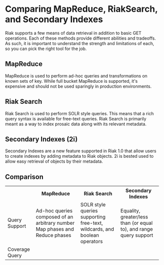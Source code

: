 # Comparing MapReduce, RiakSearch, and Secondary Indexes

Riak supports a few means of data retrieval in addition to basic GET operations. Each of these methods provide different abilities and tradeoffs. As such, it is important to understand the strength and limitations of each, so you can pick the right tool for the job.

## MapReduce

MapReduce is used to perform ad-hoc queries and transformations on known sets of key. While full bucket MapReduce is supported, it's expensive and should not be used sparingly in production environments.

## Riak Search

Riak Search is used to perform SOLR style queries. This means that a rich query syntax is available for free-text queries. Riak Search is primarily meant as a way to index prosaic data along with its relevant metadata.

## Secondary Indexes (2i)

Secondary Indexes are a new feature supported in Riak 1.0 that allow users to create indexes by adding metadata to Riak objects. 2i is bested used to allow easy retrieval of objects by their metadata.

## Comparison

<table>
    <tr>
        <th>&nbsp;</th>
        <th>MapReduce</th>
        <th>Riak Search</th>
        <th>Secondary Indexes</th>
    </tr>
    <tr>
        <td>Query Support</td>
        <td>Ad-hoc queries composed of an arbitrary number Map phases and Reduce phases</td>
        <td>SOLR style queries supporting free-text, wildcards, and boolean operators</td>
        <td>Equality, greater/less than (or equal to), and range query support</td>
    </tr>
    <tr>
        <td>Coverage Query</td>
        <td><!-- Need info --</td>
        <td>1 search vnode per a term queried</td>
        <td>1/N of all KV vnodes per a request</td>
    </tr>
    <tr>
        <td>Supported Data Types</td>
        <td>Any datatype with Erlang MapReduce functions, valid UTF-8 JSON with Javascript functions</td>
        <td>Integer, Date, and Text</td>
        <td>Binary and Integer</td>
    </tr>
    <tr>
        <td>Extraction</td>
        <td>>Map phases can be used to extract data for later Map and Reduce phase</td>
        <td>Either one of the provided analyzers: Whitespace, Standard, Integer, or No-Op, two Java Analyzers, or a Custom Analyzer</td>
        <td>Done by user before putting data. Indexed values are submitted as metadata</td>
    </tr>
    <tr>
        <td>Anti-Entropy</td>
        <td>N/A</td>
        <td>No anti-entropy features. If a search partition is lost, the entire search index should be rebuilt</td>
        <td>Anti-entropy is carried over from kv; if a partition is lost, secondary indexes will be rebuilt along side the kv data</td>
    </tr>
    <tr>
        <td>Limitations</td>
        <td>MapReduce operations are performed in memory</td>
        <td>A covering query could hit all nodes when lots of terms are used</td>
        <td>Only available with the LevelDB backend</td>
    </tr>
    <tr>
        <td>Good Use Cases</td>
        <td>Performing calculations based on a know set of bucket-key pairs</td>
        <td>Searching objects with full-text data and then performing full-text queries on that data</td>
        <td>Retrieving all objects tagged with a particular term</td>
    </tr>
    <tr>
        <td>Poor Use Cases</td>
        <td>Analyzing every object in a bucket</td>
        <td>Searching for common terms in documents</td>
        <td><!-- Need example --></td>
    </tr>
</table>